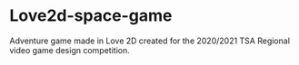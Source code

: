 # Love2d-space-game
Adventure game made in Love 2D created for the 2020/2021 TSA Regional video game design competition.
